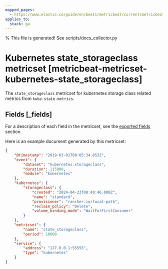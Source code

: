 ```yaml
---
mapped_pages:
  - https://www.elastic.co/guide/en/beats/metricbeat/current/metricbeat-metricset-kubernetes-state_storageclass.html
applies_to:
  stack: ga
---
```


% This file is generated! See scripts/docs_collector.py

# Kubernetes state_storageclass metricset [metricbeat-metricset-kubernetes-state_storageclass]

The `state_storageclass` metricset for kubernetes storage class related metrics from `kube-state-metrics`.

## Fields [_fields]

For a description of each field in the metricset, see the [exported fields](/reference/metricbeat/exported-fields-kubernetes.md) section.

Here is an example document generated by this metricset:

```json
{
    "@timestamp": "2019-03-01T08:05:34.853Z",
    "event": {
        "dataset": "kubernetes.storageclass",
        "duration": 115000,
        "module": "kubernetes"
    },
    "kubernetes": {
        "storageclass": {
            "created": "2024-04-23T08:49:46.000Z",
            "name": "standard",
            "provisioner": "rancher.io/local-path",
            "reclaim_policy": "Delete",
            "volume_binding_mode": "WaitForFirstConsumer"
        }
    },
    "metricset": {
        "name": "state_storageclass",
        "period": 10000
    },
    "service": {
        "address": "127.0.0.1:55555",
        "type": "kubernetes"
    }
}
```
